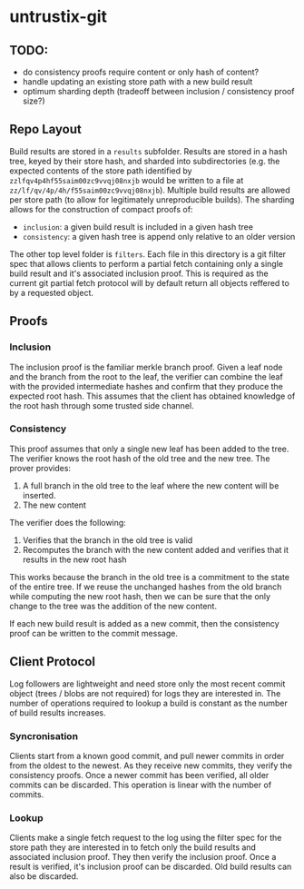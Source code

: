 # untrustix-git

## TODO:

- do consistency proofs require content or only hash of content?
- handle updating an existing store path with a new build result
- optimum sharding depth (tradeoff between inclusion / consistency proof size?)

## Repo Layout

Build results are stored in a `results` subfolder. Results are stored in a hash tree, keyed by their
store hash, and sharded into subdirectories (e.g. the expected contents of the store path identified
by `zzlfqv4p4hf55saim00zc9vvqj08nxjb` would be written to a file at `zz/lf/qv/4p/4h/f55saim00zc9vvqj08nxjb`).
Multiple build results are allowed per store path (to allow for legitimately unreproducible builds).
The sharding allows for the construction of compact proofs of:

- `inclusion`: a given build result is included in a given hash tree
- `consistency`: a given hash tree is append only relative to an older version

The other top level folder is `filters`. Each file in this directory is a git filter spec that
allows clients to perform a partial fetch containing only a single build result and it's associated
inclusion proof. This is required as the current git partial fetch protocol will by default return
all objects reffered to by a requested object.

## Proofs

### Inclusion

The inclusion proof is the familiar merkle branch proof. Given a leaf node and the branch from the
root to the leaf, the verifier can combine the leaf with the provided intermediate hashes and
confirm that they produce the expected root hash. This assumes that the client has obtained
knowledge of the root hash through some trusted side channel.

### Consistency

This proof assumes that only a single new leaf has been added to the tree. The verifier knows the
root hash of the old tree and the new tree. The prover provides:

1. A full branch in the old tree to the leaf where the new content will be inserted.
1. The new content

The verifier does the following:

1. Verifies that the branch in the old tree is valid
1. Recomputes the branch with the new content added and verifies that it results in the new root hash

This works because the branch in the old tree is a commitment to the state of the entire tree. If we
reuse the unchanged hashes from the old branch while computing the new root hash, then we can be
sure that the only change to the tree was the addition of the new content.

If each new build result is added as a new commit, then the consistency proof can be written to the
commit message.

## Client Protocol

Log followers are lightweight and need store only the most recent commit object (trees / blobs are
not required) for logs they are interested in. The number of operations required to lookup a build
is constant as the number of build results increases.

### Syncronisation

Clients start from a known good commit, and pull newer commits in order from the oldest to the
newest. As they receive new commits, they verify the consistency proofs. Once a newer commit has
been verified, all older commits can be discarded. This operation is linear with the number of
commits.

### Lookup

Clients make a single fetch request to the log using the filter spec for the store path they are
interested in to fetch only the build results and associated inclusion proof. They then verify the
inclusion proof. Once a result is verified, it's inclusion proof can be discarded. Old build results
can also be discarded.

